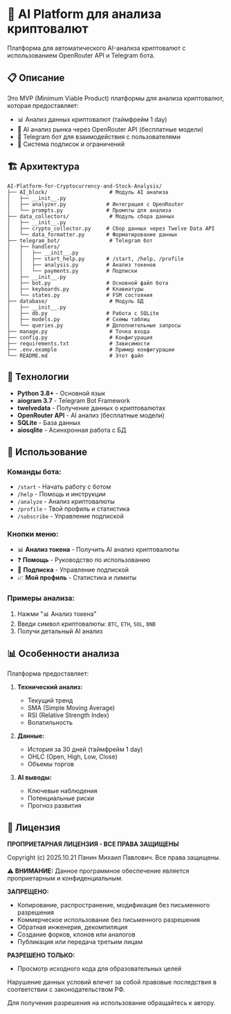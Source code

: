 # 🤖 AI Platform для анализа криптовалют

Платформа для автоматического AI-анализа криптовалют с использованием OpenRouter API и Telegram бота.

## 📋 Описание

Это MVP (Minimum Viable Product) платформы для анализа криптовалют, которая предоставляет:
- 📊 Анализ данных криптовалют (таймфрейм 1 day)
- 🤖 AI анализ рынка через OpenRouter API (бесплатные модели)
- 💬 Telegram бот для взаимодействия с пользователями
- 💎 Система подписок и ограничений

## 🏗️ Архитектура

```
AI-Platform-for-Cryptocurrency-and-Stock-Analysis/
├── AI_block/                    # Модуль AI анализа
│   ├── __init__.py
│   ├── analyzer.py             # Интеграция с OpenRouter
│   └── prompts.py              # Промпты для анализа
├── data_collectors/             # Модуль сбора данных
│   ├── __init__.py
│   ├── crypto_collector.py     # Сбор данных через Twelve Data API
│   └── data_formatter.py       # Форматирование данных
├── telegram_bot/                # Telegram бот
│   ├── handlers/
│   │   ├── __init__.py
│   │   ├── start_help.py       # /start, /help, /profile
│   │   ├── analysis.py         # Анализ токенов
│   │   └── payments.py         # Подписки
│   ├── __init__.py
│   ├── bot.py                  # Основной файл бота
│   ├── keyboards.py            # Клавиатуры
│   └── states.py               # FSM состояния
├── database/                    # Модуль БД
│   ├── __init__.py
│   ├── db.py                   # Работа с SQLite
│   ├── models.py               # Схемы таблиц
│   └── queries.py              # Дополнительные запросы
├── manage.py                    # Точка входа
├── config.py                    # Конфигурация
├── requirements.txt             # Зависимости
├── .env.example                 # Пример конфигурации
└── README.md                    # Этот файл
```

## 🔧 Технологии

- **Python 3.8+** - Основной язык
- **aiogram 3.7** - Telegram Bot Framework
- **twelvedata** - Получение данных о криптовалютах
- **OpenRouter API** - AI анализ (бесплатные модели)
- **SQLite** - База данных
- **aiosqlite** - Асинхронная работа с БД

## 📱 Использование

### Команды бота:

- `/start` - Начать работу с ботом
- `/help` - Помощь и инструкции
- `/analyze` - Анализ криптовалюты
- `/profile` - Твой профиль и статистика
- `/subscribe` - Управление подпиской

### Кнопки меню:

- 📊 **Анализ токена** - Получить AI анализ криптовалюты
- ❓ **Помощь** - Руководство по использованию
- 💎 **Подписка** - Управление подпиской
- 📈 **Мой профиль** - Статистика и лимиты

### Примеры анализа:

1. Нажми "📊 Анализ токена"
2. Введи символ криптовалюты: `BTC`, `ETH`, `SOL`, `BNB`
3. Получи детальный AI анализ

## 📊 Особенности анализа

Платформа предоставляет:

1. **Технический анализ:**
   - Текущий тренд
   - SMA (Simple Moving Average)
   - RSI (Relative Strength Index)
   - Волатильность

2. **Данные:**
   - История за 30 дней (таймфрейм 1 day)
   - OHLC (Open, High, Low, Close)
   - Объемы торгов

3. **AI выводы:**
   - Ключевые наблюдения
   - Потенциальные риски
   - Прогноз развития

## 📄 Лицензия

**ПРОПРИЕТАРНАЯ ЛИЦЕНЗИЯ - ВСЕ ПРАВА ЗАЩИЩЕНЫ**

Copyright (c) 2025.10.21 Панин Михаил Павлович. Все права защищены.

⚠️ **ВНИМАНИЕ:** Данное программное обеспечение является проприетарным и конфиденциальным.

**ЗАПРЕЩЕНО:**
- Копирование, распространение, модификация без письменного разрешения
- Коммерческое использование без письменного разрешения
- Обратная инженерия, декомпиляция
- Создание форков, клонов или аналогов
- Публикация или передача третьим лицам

**РАЗРЕШЕНО ТОЛЬКО:**
- Просмотр исходного кода для образовательных целей

Нарушение данных условий влечет за собой правовые последствия в соответствии с законодательством РФ.

Для получения разрешения на использование обращайтесь к автору.
